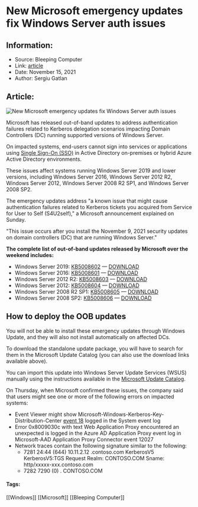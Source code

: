 # New Microsoft emergency updates fix Windows Server auth issues
### 

## Information:
+ Source: Bleeping Computer
+ Link: [article](https://www.bleepingcomputer.com/news/microsoft/new-microsoft-emergency-updates-fix-windows-server-auth-issues/)
+ Date: November 15, 2021
+ Author: Sergiu Gatlan


## Article:
![New Microsoft emergency updates fix Windows Server auth issues](https://www.bleepstatic.com/content/hl-images/2021/09/15/Microsoft_passwordless.jpg)


Microsoft has released out-of-band updates to address authentication failures related to Kerberos delegation scenarios impacting Domain Controllers (DC) running supported versions of Windows Server.


On impacted systems, end-users cannot sign into services or applications using [Single Sign-On (SSO)](https://docs.microsoft.com/en-us/azure/active-directory/manage-apps/what-is-single-sign-on) in Active Directory on-premises or hybrid Azure Active Directory environments.


These issues affect systems running Windows Server 2019 and lower versions, including Windows Server 2016, Windows Server 2012 R2, Windows Server 2012, Windows Server 2008 R2 SP1, and Windows Server 2008 SP2.


The emergency updates address "a known issue that might cause authentication failures related to Kerberos tickets you acquired from Service for User to Self (S4U2self)," a Microsoft announcement explained on Sunday.


"This issue occurs after you install the November 9, 2021 security updates on domain controllers (DC) that are running Windows Server."


**The complete list of out-of-band updates released by Microsoft over the weekend includes:**


* Windows Server 2019: [KB5008602](https://support.microsoft.com/help/5008602) — [DOWNLOAD](https://www.catalog.update.microsoft.com/Search.aspx?q=KB5008602)
* Windows Server 2016: [KB5008601](https://support.microsoft.com/help/5008601) — [DOWNLOAD](https://www.catalog.update.microsoft.com/Search.aspx?q=KB5008601)
* Windows Server 2012 R2: [KB5008603](https://support.microsoft.com/help/5008603) — [DOWNLOAD](https://www.catalog.update.microsoft.com/Search.aspx?q=KB5008603)
* Windows Server 2012: [KB5008604](https://support.microsoft.com/help/5008604) — [DOWNLOAD](https://www.catalog.update.microsoft.com/Search.aspx?q=KB5008604)
* Windows Server 2008 R2 SP1: [KB5008605](https://support.microsoft.com/help/5008605) — [DOWNLOAD](https://www.catalog.update.microsoft.com/Search.aspx?q=KB5008605)
* Windows Server 2008 SP2: [KB5008606](https://support.microsoft.com/help/5008606) — [DOWNLOAD](https://www.catalog.update.microsoft.com/Search.aspx?q=KB5008606)


How to deploy the OOB updates
-----------------------------


You will not be able to install these emergency updates through Windows Update, and they will also not install automatically on affected DCs.


To download the standalone update package, you will have to search for them in the Microsoft Update Catalog (you can also use the download links available above).


You can import this update into Windows Server Update Services (WSUS) manually using the instructions available in the [Microsoft Update Catalog](https://docs.microsoft.com/en-us/windows-server/administration/windows-server-update-services/manage/wsus-and-the-catalog-site#the-microsoft-update-catalog-site).


On Thursday, when Microsoft confirmed these issues, the company said that users might see one or more of the following errors on impacted systems:


* Event Viewer might show Microsoft-Windows-Kerberos-Key-Distribution-Center [event 18](https://docs.microsoft.com/en-us/previous-versions/windows/it-pro/windows-server-2008-R2-and-2008/cc733969(v=ws.10)) logged in the System event log
* Error 0x8009030c with text Web Application Proxy encountered an unexpected is logged in the Azure AD Application Proxy event log in Microsoft-AAD Application Proxy Connector event 12027
* Network traces contain the following signature similar to the following:
	+ 7281 24:44 (644) 10.11.2.12 .contoso.com KerberosV5 KerberosV5:TGS Request Realm: CONTOSO.COM Sname: http/xxxxx-xxx.contoso.com
	+ 7282 7290 (0) . CONTOSO.COM




#### Tags:
[[Windows]] [[Microsoft]] [[Bleeping Computer]]
